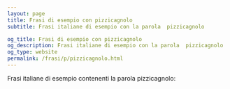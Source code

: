 ```yaml
---
layout: page
title: Frasi di esempio con pizzicagnolo 
subtitle: Frasi italiane di esempio con la parola  pizzicagnolo

og_title: Frasi di esempio con pizzicagnolo 
og_description: Frasi italiane di esempio con la parola  pizzicagnolo
og_type: website
permalink: /frasi/p/pizzicagnolo.html
---
```


Frasi italiane di esempio contenenti la parola pizzicagnolo:


